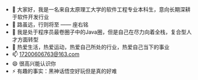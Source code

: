 - 👋 大家好，我是一名来自太原理工大学的软件工程专业本科生，意向长期深耕于软件开发行业
- 👀 路虽远，行则将至   —— 座右铭
- 🌱 我是处于程序员最卷圈子中的Java圈，但是自己在尽力向着全栈，复合型人才方面转型
- 💞️ 热爱生活，热爱运动，热爱自己所处的行业，热爱自己当下的事业
- 📫 17200606763@163.com
- 😄 很高兴能认识你
- ⚡ 有趣的事实：黑神话悟空好玩但是真的好难
